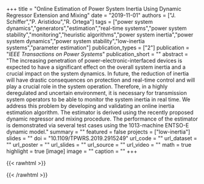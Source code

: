 +++
title = "Online Estimation of Power System Inertia Using Dynamic Regressor Extension and Mixing"
date = "2019-11-01"
authors = ["J. Schiffer","P. Aristidou","R. Ortega"]
tags = ["power system dynamics","generators","estimation","real-time systems","power system stability","monitoring","heuristic algorithms","power system inertia","power system dynamics","power system stability","low-inertia systems","parameter estimation"]
publication_types = ["2"]
publication = "_IEEE Transactions on Power Systems_"
publication_short = ""
abstract = "The increasing penetration of power-electronic-interfaced devices is expected to have a significant effect on the overall system inertia and a crucial impact on the system dynamics. In future, the reduction of inertia will have drastic consequences on protection and real-time control and will play a crucial role in the system operation. Therefore, in a highly deregulated and uncertain environment, it is necessary for transmission system operators to be able to monitor the system inertia in real time. We address this problem by developing and validating an online inertia estimation algorithm. The estimator is derived using the recently proposed dynamic regressor and mixing procedure. The performance of the estimator is demonstrated via several test cases using the 1013-machine ENTSO-E dynamic model."
summary = ""
featured = false
projects = ["low-inertia"]
slides = ""
doi = "10.1109/TPWRS.2019.2915249"
url_code = ""
url_dataset = ""
url_poster = ""
url_slides = ""
url_source = ""
url_video = ""
math = true
highlight = true
[image]
image = ""
caption = ""
+++

{{< rawhtml >}}
<div data-badge-details="right" data-badge-type="medium-donut" data-doi="10.1109/TPWRS.2019.2915249" data-hide-no-mentions="true" class="altmetric-embed"></div>
{{< /rawhtml >}}
